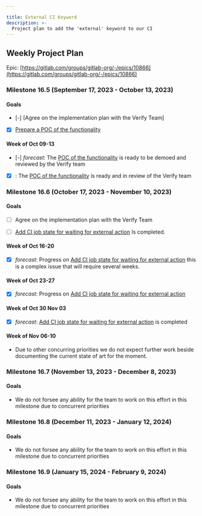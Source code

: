 ```yaml
---

title: External CI Keyword
description: >-
  Project plan to add the 'external' keyword to our CI
---
```








## Weekly Project Plan

Epic: [https://gitlab.com/groups/gitlab-org/-/epics/10866](https://gitlab.com/groups/gitlab-org/-/epics/10866)


### Milestone 16.5 (September 17, 2023 - October 13, 2023)

#### Goals

- [-] [Agree on the implementation plan with the Verify Team]
- [x] [Prepare a POC of the functionality](https://gitlab.com/gitlab-org/gitlab/-/issues/427389)


#### Week of Oct 09-13

- [-] *forecast*: The [POC of the functionality](https://gitlab.com/gitlab-org/gitlab/-/issues/427389) is ready to be demoed and reviewed by the Verify team
- [x] : The [POC of the functionality](https://gitlab.com/gitlab-org/gitlab/-/issues/427389) is ready and in review of the Verify team


### Milestone 16.6 (October 17, 2023 - November 10, 2023)

#### Goals

- [ ] Agree on the implementation plan with the Verify Team
- [ ] [Add CI job state for waiting for external action](https://gitlab.com/gitlab-org/gitlab/-/issues/415736) Is completed.


#### Week of Oct 16-20

- [x] *forecast*: Progress on [Add CI job state for waiting for external action](https://gitlab.com/gitlab-org/gitlab/-/issues/415736) this is a complex issue that will require several weeks.

#### Week of Oct 23-27

- [x] *forecast*: Progress on [Add CI job state for waiting for external action](https://gitlab.com/gitlab-org/gitlab/-/issues/415736)

#### Week of Oct 30 Nov 03

- [x] *forecast*: [Add CI job state for waiting for external action](https://gitlab.com/gitlab-org/gitlab/-/issues/415736) is completed

#### Week of Nov 06-10

- Due to other concurring priorities we do not expect further work beside documenting the current state of art for the moment.

### Milestone 16.7 (November 13, 2023 - December 8, 2023)

#### Goals

- We do not forsee any ability for the team to work on this effort in this milestone due to concurrent priorities

### Milestone 16.8 (December 11, 2023 - January 12, 2024)

#### Goals

- We do not forsee any ability for the team to work on this effort in this milestone due to concurrent priorities


### Milestone 16.9 (January 15, 2024 - February 9, 2024)

#### Goals

- We do not forsee any ability for the team to work on this effort in this milestone due to concurrent priorities
